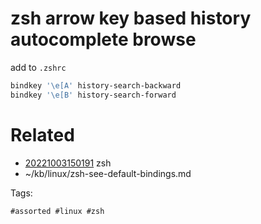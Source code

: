 # zsh arrow key based history autocomplete browse
add to `.zshrc`
```bash
bindkey '\e[A' history-search-backward
bindkey '\e[B' history-search-forward
```

# Related

- [20221003150191](/zet/20221003150191/README.md) zsh
- ~/kb/linux/zsh-see-default-bindings.md

Tags:

    #assorted #linux #zsh
